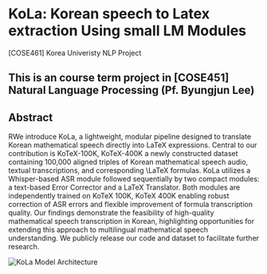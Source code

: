 # KoLa: Korean speech to Latex extraction Using small LM Modules
[COSE461] Korea Univeristy NLP Project

This is an course term project in [COSE451] Natural Language Processing (Pf. Byungjun Lee)
----
## Abstract
RWe introduce KoLa, a lightweight, modular pipeline designed to translate Korean mathematical speech directly into LaTeX expressions. Central to our contribution is KoTeX-100K, KoTeX-400K a newly constructed dataset containing 100,000 aligned triples of Korean mathematical speech audio, textual transcriptions, and corresponding \LaTeX formulas. KoLa utilizes a Whisper-based ASR module followed sequentially by two compact modules: a text-based Error Corrector and a LaTeX Translator. Both modules are independently trained on KoTeX 100K, KoTeX 400K enabling robust correction of ASR errors and flexible improvement of formula transcription quality. Our findings demonstrate the feasibility of high-quality mathematical speech transcription in Korean, highlighting opportunities for extending this approach to multilingual mathematical speech understanding. We publicly release our code and dataset to facilitate further research.

![KoLa Model Architecture](이미지_주소)
